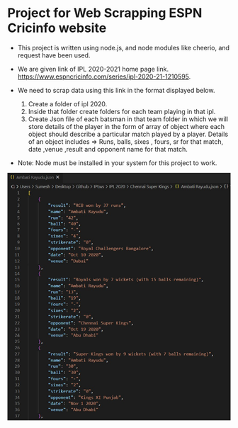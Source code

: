 # Project for Web Scrapping ESPN Cricinfo website
* This project is written using node.js, and node modules like cheerio, and request have been used.

* We are given link of IPL 2020-2021 home page link.
https://www.espncricinfo.com/series/ipl-2020-21-1210595.
* We need to scrap data using this link in the format displayed below.
    1. Create a folder of ipl 2020.
    2. Inside that folder create folders for each team playing in that ipl.
    3. Create Json file of each batsman in that team folder 
    in which we will store details of the player in the form of array of object where each object should describe a particular match played by a player. 
    Details of an object includes
         => Runs, balls, sixes , fours, sr for that match, date ,venue ,result and opponent name for that match.

* Note: Node must be installed in your system for this project to work.


![img1](img\img3.jpg)
